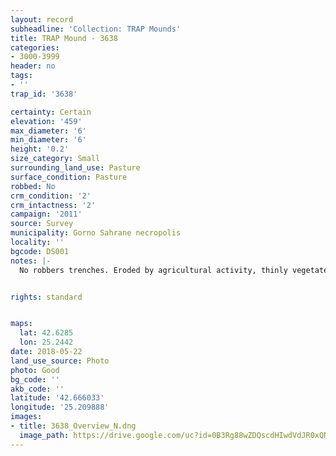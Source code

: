 ```yaml
---
layout: record
subheadline: 'Collection: TRAP Mounds'
title: TRAP Mound - 3638
categories:
- 3000-3999
header: no
tags:
- ''
trap_id: '3638'

certainty: Certain
elevation: '459'
max_diameter: '6'
min_diameter: '6'
height: '0.2'
size_category: Small
surrounding_land_use: Pasture
surface_condition: Pasture
robbed: No
crm_condition: '2'
crm_intactness: '2'
campaign: '2011'
source: Survey
municipality: Gorno Sahrane necropolis
locality: ''
bgcode: DS001
notes: |-
  No robbers trenches. Eroded by agricultural activity, thinly vegetated.


rights: standard


maps:
  lat: 42.6285
  lon: 25.2442
date: 2018-05-22
land_use_source: Photo
photo: Good
bg_code: ''
akb_code: ''
latitude: '42.666033'
longitude: '25.209888'
images:
- title: 3638_Overview_N.dng
  image_path: https://drive.google.com/uc?id=0B3Rg88wZDQscdHIwdVdJR0xQNGc
---
```

